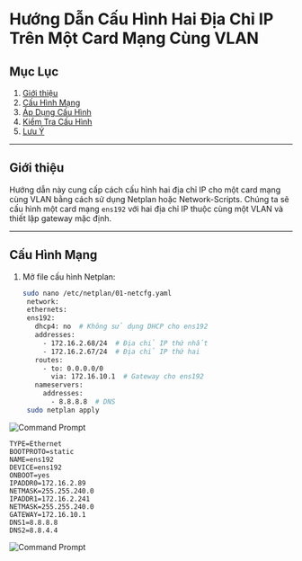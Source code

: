 # Hướng Dẫn Cấu Hình Hai Địa Chỉ IP Trên Một Card Mạng Cùng VLAN 

## Mục Lục

1. [Giới thiệu](#giới-thiệu)
2. [Cấu Hình Mạng](#cấu-hình-mạng)
3. [Áp Dụng Cấu Hình](#áp-dụng-cấu-hình)
4. [Kiểm Tra Cấu Hình](#kiểm-tra-cấu-hình)
5. [Lưu Ý](#lưu-ý)

---

## Giới thiệu

Hướng dẫn này cung cấp cách cấu hình hai địa chỉ IP cho một card mạng cùng VLAN  bằng cách sử dụng Netplan hoặc Network-Scripts. Chúng ta sẽ cấu hình một card mạng `ens192` với hai địa chỉ IP thuộc cùng một VLAN và thiết lập gateway mặc định.

---

## Cấu Hình Mạng

1. Mở file cấu hình Netplan:

   ```bash
   sudo nano /etc/netplan/01-netcfg.yaml
    network:
    ethernets:
    ens192:
      dhcp4: no  # Không sử dụng DHCP cho ens192
      addresses:
        - 172.16.2.68/24  # Địa chỉ IP thứ nhất
        - 172.16.2.67/24  # Địa chỉ IP thứ hai
      routes:
        - to: 0.0.0.0/0
          via: 172.16.10.1  # Gateway cho ens192
      nameservers:
        addresses:
          - 8.8.8.8  # DNS
    sudo netplan apply 

 ![Command Prompt](https://github.com/cuongnvvietis/NhanHoa/blob/main/Docs/Esxi/Picture/Network/Screenshot_132.png) 

    TYPE=Ethernet
    BOOTPROTO=static
    NAME=ens192
    DEVICE=ens192
    ONBOOT=yes
    IPADDR0=172.16.2.89
    NETMASK=255.255.240.0
    IPADDR1=172.16.2.241
    NETMASK=255.255.240.0
    GATEWAY=172.16.10.1
    DNS1=8.8.8.8
    DNS2=8.8.4.4

 ![Command Prompt](https://github.com/cuongnvvietis/NhanHoa/blob/main/Docs/Esxi/Picture/Network/Screenshot_133.png) 
